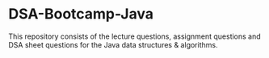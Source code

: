 # DSA-Bootcamp-Java
This repository consists of the lecture questions, assignment questions and DSA sheet questions for the Java data structures &amp; algorithms.
